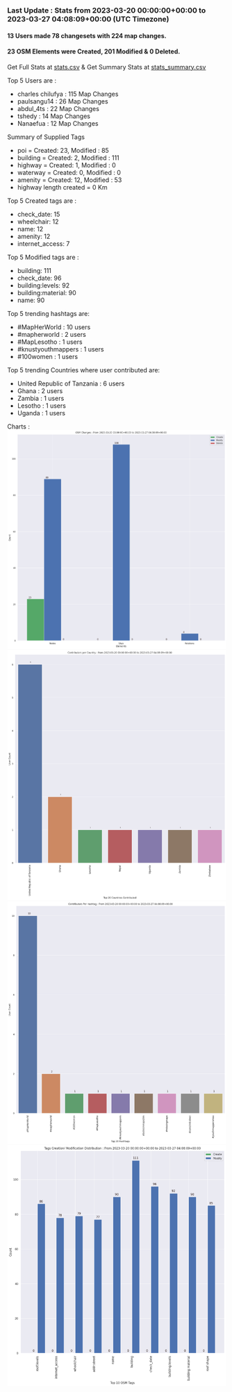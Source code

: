 ### Last Update : Stats from 2023-03-20 00:00:00+00:00 to 2023-03-27 04:08:09+00:00 (UTC Timezone)

#### 13 Users made 78 changesets with 224 map changes.
#### 23 OSM Elements were Created, 201 Modified & 0 Deleted.
Get Full Stats at [stats.csv](/stats/mapherworld/Daily/stats.csv)
 & Get Summary Stats at [stats_summary.csv](/stats/mapherworld/Daily/stats_summary.csv)

Top 5 Users are : 
- charles chilufya : 115 Map Changes
- paulsangu14 : 26 Map Changes
- abdul_4ts : 22 Map Changes
- tshedy : 14 Map Changes
- Nanaefua : 12 Map Changes

Summary of Supplied Tags
- poi = Created: 23, Modified : 85
- building = Created: 2, Modified : 111
- highway = Created: 1, Modified : 0
- waterway = Created: 0, Modified : 0
- amenity = Created: 12, Modified : 53
- highway length created = 0 Km


Top 5 Created tags are :
- check_date: 15
- wheelchair: 12
- name: 12
- amenity: 12
- internet_access: 7


Top 5 Modified tags are :
- building: 111
- check_date: 96
- building:levels: 92
- building:material: 90
- name: 90


Top 5 trending hashtags are:
- #MapHerWorld : 10 users
- #mapherworld : 2 users
- #MapLesotho : 1 users
- #knustyouthmappers : 1 users
- #100women : 1 users


Top 5 trending Countries where user contributed are:
- United Republic of Tanzania : 6 users
- Ghana : 2 users
- Zambia : 1 users
- Lesotho : 1 users
- Uganda : 1 users


 Charts : 
![Alt text](./stats_osm_changes.png) 
![Alt text](./stats_users_per_country.png) 
![Alt text](./stats_users_per_hashtag.png) 
![Alt text](./stats_tags.png) 
